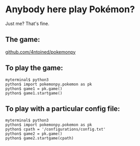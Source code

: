 # Anybody here play Pokémon?
Just me? That's fine.

## The game:

[github.com/4ntoined/pokemonpy](https://github.com/4ntoined/pokemonpy)

## To play the game:

```
myterminal$ python3
python$ import pokemonpy.pokemon as pk
python$ game1 = pk.game()
python$ game1.startgame()
```

## To play with a particular config file:

```
myterminal$ python3
python$ import pokemonpy.pokemon as pk
python$ cpath = '/configurations/config.txt'
python$ game2 = pk.game()
python$ game2.startgame(cpath)
```



